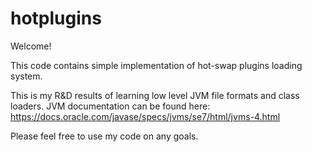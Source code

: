 # hotplugins
Welcome!

This code contains simple implementation of hot-swap plugins loading system.

This is my R&D results of learning low level JVM file formats and class loaders.
JVM documentation can be found here: https://docs.oracle.com/javase/specs/jvms/se7/html/jvms-4.html

Please feel free to use my code on any goals.

